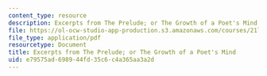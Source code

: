 ```yaml
---
content_type: resource
description: Excerpts from The Prelude; or The Growth of a Poet's Mind.
file: https://ol-ocw-studio-app-production.s3.amazonaws.com/courses/21l-449-end-of-nature-spring-2002/e79575ad698944fd35c6c4a365aa3a2d_lecture11.pdf
file_type: application/pdf
resourcetype: Document
title: Excerpts from The Prelude; or The Growth of a Poet's Mind
uid: e79575ad-6989-44fd-35c6-c4a365aa3a2d
---
```

